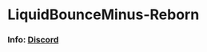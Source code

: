 # LiquidBounceMinus-Reborn                                  

### Info: [Discord](https://discord.gg/tuansocool)

